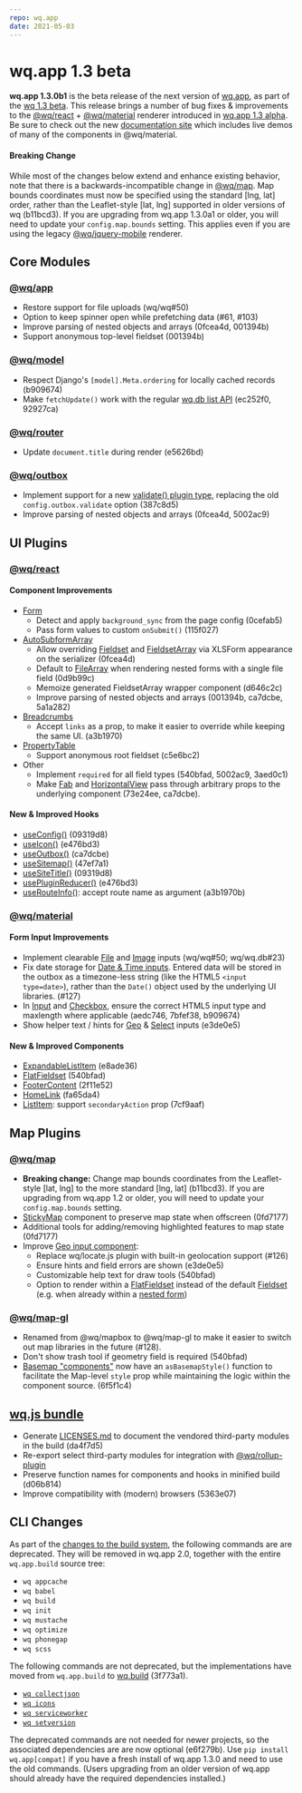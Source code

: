 ```yaml
---
repo: wq.app
date: 2021-05-03
---
```


# wq.app 1.3 beta

**wq.app 1.3.0b1** is the beta release of the next version of [wq.app], as part of the [wq 1.3 beta](./wq-1.3.0b1.md).  This release brings a number of bug fixes & improvements to the [@wq/react] + [@wq/material] renderer introduced in [wq.app 1.3 alpha](./wq.app-1.3.0a1.md).    Be sure to check out the new [documentation site](../index.md) which includes live demos of many of the components in @wq/material.

#### Breaking Change

While most of the changes below extend and enhance existing behavior, note that there is a backwards-incompatible change in [@wq/map](../@wq/map.md).  Map bounds coordinates must now be specified using the standard [lng, lat] order, rather than the Leaflet-style [lat, lng] supported in older versions of wq (b11bcd3).  If you are upgrading from wq.app 1.3.0a1 or older, you will need to update your `config.map.bounds` setting.  This applies even if you are using the legacy [@wq/jquery-mobile](https://github.com/wq/wq.app/tree/v1.3.0/packages/jquery-mobile) renderer.

## Core Modules

### [@wq/app]
 * Restore support for file uploads (wq/wq#50)
 * Option to keep spinner open while prefetching data (#61, #103)
 * Improve parsing of nested objects and arrays (0fcea4d, 001394b)
 * Support anonymous top-level fieldset (001394b)
 
### [@wq/model]
 * Respect Django's `[model].Meta.ordering` for locally cached records (b909674)
 * Make `fetchUpdate()` work with the regular [wq.db list API](../wq.db/url-structure.md) (ec252f0, 92927ca)

### [@wq/router]
 * Update `document.title` during render (e5626bd)

### [@wq/outbox]
 * Implement support for a new [validate() plugin type](../plugins/validate.md), replacing the old `config.outbox.validate` option (387c8d5)
 * Improve parsing of nested objects and arrays (0fcea4d, 5002ac9)

## UI Plugins

### [@wq/react]

#### Component Improvements
 * [Form](../components/Form.md)
    * Detect and apply `background_sync` from the page config (0cefab5)
    * Pass form values to custom `onSubmit()` (115f027)
 * [AutoSubformArray](../components/AutoSubformArray.md)
    * Allow overriding [Fieldset](../components/Fieldset.md) and [FieldsetArray](../components/FieldsetArray.md) via XLSForm appearance on the serializer (0fcea4d)
    * Default to [FileArray](../components/FileArray.md) when rendering nested forms with a single file field (0d9b99c)
    * Memoize generated FieldsetArray wrapper component (d646c2c)
    * Improve parsing of nested objects and arrays (001394b, ca7dcbe, 5a1a282)
 * [Breadcrumbs](../components/Breadcrumbs.md)
    * Accept `links` as a prop, to make it easier to override while keeping the same UI.  (a3b1970)
 * [PropertyTable](../components/PropertyTable.md)
   * Support anonymous root fieldset (c5e6bc2)
 * Other
    * Implement `required` for all field types (540bfad, 5002ac9, 3aed0c1)
    * Make [Fab](../components/Fab.md) and [HorizontalView](../components/HorizontalView.md) pass through arbitrary props to the underlying component (73e24ee, ca7dcbe).

#### New & Improved Hooks
 * [useConfig()](../hooks/useConfig.md) (09319d8)
 * [useIcon()](../hooks/useIcon.md) (e476bd3)
 * [useOutbox()](../hooks/useOutbox.md) (ca7dcbe)
 * [useSitemap()](../hooks/useSitemap.md) (47ef7a1)
 * [useSiteTitle()](../hooks/useSiteTitle.md) (09319d8)
 * [usePluginReducer()](../hooks/usePluginReducer.md) (e476bd3)
 * [useRouteInfo()](../hooks/useRouteInfo.md): accept route name as argument (a3b1970b)

### [@wq/material]

#### Form Input Improvements
 * Implement clearable [File](../inputs/File.md) and [Image](../inputs/Image.md) inputs (wq/wq#50; wq/wq.db#23)
 * Fix date storage for [Date & Time inputs](../inputs/DateTime.md).  Entered data will be stored in the outbox as a timezone-less string (like the HTML5 `<input type=date>`), rather than the `Date()` object used by the underlying UI libraries. (#127)
 * In [Input](../inputs/Input.md) and [Checkbox](../inputs/Checkbox.md), ensure the correct HTML5 input type and maxlength where applicable (aedc746, 7bfef38, b909674)
 * Show helper text / hints for [Geo](../inputs/Geo.md) & [Select](../inputs/Select.md) inputs (e3de0e5)

#### New & Improved Components
 * [ExpandableListItem](../components/ExpandableListItem.md) (e8ade36)
 * [FlatFieldset](../components/FlatFieldset.md) (540bfad)
 * [FooterContent](../components/FooterContent.md) (2f11e52)
 * [HomeLink](../components/HomeLink.md) (fa65da4)
 * [ListItem](../components/ListItem.md): support `secondaryAction` prop (7cf9aaf)

## Map Plugins
### [@wq/map]
 * **Breaking change:** Change map bounds coordinates from the Leaflet-style [lat, lng] to the more standard [lng, lat] (b11bcd3).  If you are upgrading from wq.app 1.2 or older, you will need to update your `config.map.bounds` setting.
 * [StickyMap](../components/StickyMap.md) component to preserve map state when offscreen (0fd7177)
 * Additional tools for adding/removing highlighted features to map state (0fd7177)
 * Improve [Geo input component](../inputs/Geo.md):
     * Replace wq/locate.js plugin with built-in geolocation support (#126)
     * Ensure hints and field errors are shown (e3de0e5)
     * Customizable help text for draw tools (540bfad)
     * Option to render within a [FlatFieldset](../components/FlatFieldset.md) instead of the default [Fieldset](../components/Fieldset.md) (e.g. when already within a [nested form](../guides/implement-repeating-nested-forms.md))

### [@wq/map-gl]
 * Renamed from @wq/mapbox to @wq/map-gl to make it easier to switch out map libraries in the future (#128).
 * Don't show trash tool if geometry field is required (540bfad)
 * [Basemap "components"](../basemaps/index.md) now have an `asBasemapStyle()` function to facilitate the Map-level `style` prop while maintaining the logic within the component source.  (6f5f1c4)

## [wq.js bundle][wq]
 * Generate [LICENSES.md](https://github.com/wq/wq.app/blob/main/LICENSES.md) to document the vendored third-party modules in the build (da4f7d5)
 * Re-export select third-party modules for integration with [@wq/rollup-plugin]
 * Preserve function names for components and hooks in minified build (d06b814)
 * Improve compatibility with (modern) browsers (5363e07)

## CLI Changes
As part of the [changes to the build system](./wq.app-1.3.0a1.md), the following commands are are deprecated.  They will be removed in wq.app 2.0, together with the entire `wq.app.build` source tree:
 * `wq appcache`
 * `wq babel`
 * `wq build`
 * `wq init`
 * `wq mustache`
 * `wq optimize`
 * `wq phonegap`
 * `wq scss`

The following commands are not deprecated, but the implementations have moved from `wq.app.build` to [wq.build](./wq.build-1.3.0b1.md) (3f773a1).
 * [`wq collectjson`](../wq.build/collectjson.md)
 * [`wq icons`](../wq.build/icons.md)
 * [`wq serviceworker`](../wq.build/serviceworker.md)
 * [`wq setversion`](../wq.build/setversion.md)

The deprecated commands are not needed for newer projects, so the associated dependencies are are now optional (e6f279b).  Use `pip install wq.app[compat]` if you have a fresh install of wq.app 1.3.0 and need to use the old commands.  (Users upgrading from an older version of wq.app should already have the required dependencies installed.)

[wq.app]: ../wq.app/index.md
[wq]: ../wq.md
[@wq/app]: ../@wq/app.md
[@wq/store]: ../@wq/store.md
[@wq/model]: ../@wq/model.md
[@wq/router]: ../@wq/router.md
[@wq/outbox]: ../@wq/outbox.md
[@wq/react]: ../@wq/react.md
[@wq/material]: ../@wq/material.md
[@wq/map]: ../@wq/map.md
[@wq/map-gl]: ../@wq/map-gl.md
[@wq/rollup-plugin]: ../@wq/rollup-plugin.md
